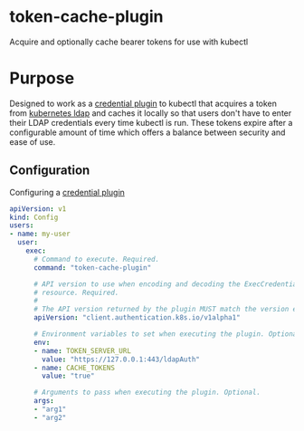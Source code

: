 # token-cache-plugin
Acquire and optionally cache bearer tokens for use with kubectl

# Purpose
Designed to work as a [credential plugin](https://kubernetes.io/docs/admin/authentication/#client-go-credential-plugins) to kubectl that
acquires a token from [kubernetes ldap](https://github.com/skippie81/kubernetes-ldap) and caches it locally so that users don't have to
enter their LDAP credentials every time kubectl is run. These tokens expire after a configurable amount of time which offers a balance
between security and ease of use.

## Configuration

Configuring a [credential plugin](https://kubernetes.io/docs/admin/authentication/#client-go-credential-plugins)

```yaml
apiVersion: v1
kind: Config
users:
- name: my-user
  user:
    exec:
      # Command to execute. Required.
      command: "token-cache-plugin"

      # API version to use when encoding and decoding the ExecCredentials
      # resource. Required.
      #
      # The API version returned by the plugin MUST match the version encoded.
      apiVersion: "client.authentication.k8s.io/v1alpha1"

      # Environment variables to set when executing the plugin. Optional.
      env:
      - name: TOKEN_SERVER_URL
        value: "https://127.0.0.1:443/ldapAuth"
      - name: CACHE_TOKENS
        value: "true"

      # Arguments to pass when executing the plugin. Optional.
      args:
      - "arg1"
      - "arg2"
```
